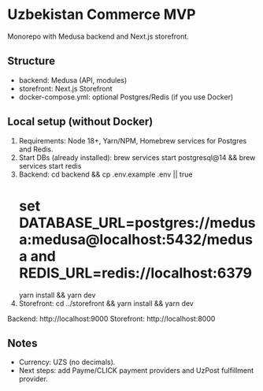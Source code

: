 # Uzbekistan Commerce MVP

Monorepo with Medusa backend and Next.js storefront.

## Structure
- backend: Medusa (API, modules)
- storefront: Next.js Storefront
- docker-compose.yml: optional Postgres/Redis (if you use Docker)

## Local setup (without Docker)
1) Requirements: Node 18+, Yarn/NPM, Homebrew services for Postgres and Redis.
2) Start DBs (already installed):
   brew services start postgresql@14 && brew services start redis
3) Backend:
   cd backend && cp .env.example .env || true
   # set DATABASE_URL=postgres://medusa:medusa@localhost:5432/medusa and REDIS_URL=redis://localhost:6379
   yarn install && yarn dev
4) Storefront:
   cd ../storefront && yarn install && yarn dev

Backend: http://localhost:9000
Storefront: http://localhost:8000

## Notes
- Currency: UZS (no decimals).
- Next steps: add Payme/CLICK payment providers and UzPost fulfillment provider.
